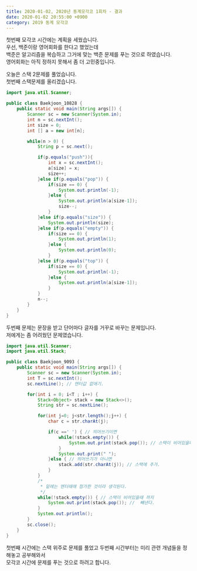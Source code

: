 ```yaml
---
title: 2020-01-02, 2020년 동계모각코 1회차 - 결과
date: 2020-01-02 20:55:00 +0900
category: 2019 동계 모각코
---
```

첫번째 모각코 시간에는 계획을 세웠습니다.   
우선, 백준이랑 영어회화를 한다고 했었는데   
백준은 알고리즘을 복습하고 그거에 맞는 백준 문제를 푸는 것으로 하였습니다.    
영어회화는 아직 정하지 못해서 좀 더 고민중입니다.   

오늘은 스택 2문제를 풀었습니다.   
첫번째 스택문제를 올리겠습니다.   

~~~java
import java.util.Scanner;

public class Baekjoon_10828 {
	public static void main(String args[]) {
		Scanner sc = new Scanner(System.in);
		int n = sc.nextInt();
		int size = 0;
		int [] a = new int[n];

		while(n > 0) {
			String p = sc.next();

			if(p.equals("push")){
				int x = sc.nextInt();
				a[size] = x;
				size++;
			}else if(p.equals("pop")) {
				if(size == 0) {
					System.out.println(-1);
				}else {
					System.out.println(a[size-1]);
					size--;
				}
			}else if(p.equals("size")) {
				System.out.println(size);
			}else if(p.equals("empty")) {
				if(size == 0) {
					System.out.println(1);
				}else {
					System.out.println(0);
				}
			}else if(p.equals("top")) {
				if(size == 0) {
					System.out.println(-1);
				}else {
					System.out.println(a[size-1]);
				}
			}
			n--;
		}
	}
}
~~~

두번째 문제는 문장을 받고 단어마다 글자를 거꾸로 바꾸는 문제입니다.   
저에게는 좀 어려웠던 문제였습니다.   

~~~java
import java.util.Scanner;
import java.util.Stack;

public class Baekjoon_9093 {
	public static void main(String args[]) {
		Scanner sc = new Scanner(System.in);
		int T = sc.nextInt();
		sc.nextLine(); // 엔터값 없애기.

		for(int i = 0; i<T ; i++) {
			Stack<Object> stack = new Stack<>();
			String str = sc.nextLine();

			for(int j=0; j<str.length();j++) {
				char c = str.charAt(j);

				if(c ==' ') { // 띄어쓰기이면
					while(!stack.empty()) {
						System.out.print(stack.pop()); // 스택이 비어있을때 까지 pop
					}
					System.out.print(" ");
				}else { // 띄어쓰기가 아니면
					stack.add(str.charAt(j)); // 스택에 추가.
				}
			}
			/*
			 * 밑에는 엔터때매 첨가한 것이라 생각된다.
			 */
			while(!stack.empty()) { // 스택이 비어있을때 까지
				System.out.print(stack.pop()); //  빼낸다.
			}
			System.out.println();
		}
		sc.close();
	}
}
~~~

첫번째 시간에는 스택 위주로 문제를 풀었고
두번째 시간부터는 미리 관련 개념들을 정해놓고 공부해와서   
모각코 시간에 문제를 푸는 것으로 하려고 합니다.   

